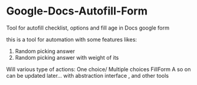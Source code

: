 # Google-Docs-Autofill-Form
Tool for autofill checklist, options and fill age in Docs google form

this is a tool for automation with some features likes:
1. Random picking answer
2. Random picking answer with weight of its

Will various type of actions:
One choice/ Multiple choices
FillForm
A so on can be updated later... with abstraction interface , and other tools